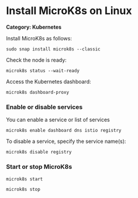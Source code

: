 # Install MicroK8s on Linux

__Category: Kubernetes__

Install MicroK8s as follows:

```shell
sudo snap install microk8s --classic
```

Check the node is ready:

```shell
microk8s status --wait-ready
```

Access the Kubernetes dashboard:

```shell
microk8s dashboard-proxy
```

### Enable or disable services

You can enable a service or list of services

```shell
microk8s enable dashboard dns istio registry
```

To disable a service, specify the service name(s):

```shell
microk8s disable registry
```

### Start or stop MicroK8s

```shell
microk8s start
```

```shell
microk8s stop
```
